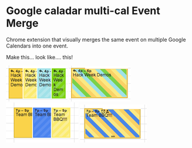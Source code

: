 Google caladar multi-cal Event Merge
=========================

Chrome extension that visually merges the same event on multiple Google Calendars into one event.

Make this... look like.... this!

![hackweek](images/hackweek.png) ![hackweek merged](images/hackweek_merged.png)
![bbq](images/bbq.png) ![bbq merged](images/bbq_merged.png)

